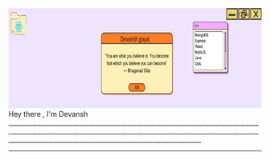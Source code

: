 <img src="./devansh%20goyal%20(2).png" width = "100%" height = "200px">
Hey there , I'm Devansh
________________________________________________________________________________________________________________________________________________________________________________________________________________________
<hr>
